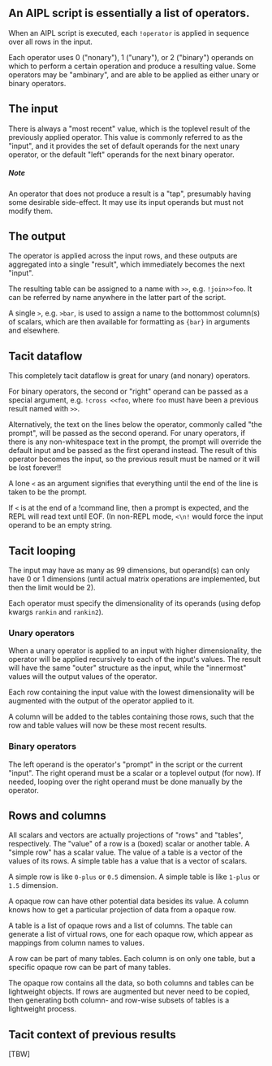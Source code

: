 
## An AIPL script is essentially a list of operators.

When an AIPL script is executed, each `!operator` is applied in sequence over all rows in the input.

Each operator uses 0 ("nonary"), 1 ("unary"), or 2 ("binary") operands on which to perform a certain operation and produce a resulting value.
Some operators may be "ambinary", and are able to be applied as either unary or binary operators.

## The input

There is always a "most recent" value, which is the toplevel result of the previously applied operator.
This value is commonly referred to as the "input", and it provides the set of default operands for the next unary operator, or the default "left" operands for the next binary operator.

##### Note
An operator that does not produce a result is a "tap", presumably having some desirable side-effect.  It may use its input operands but must not modify them.

## The output

The operator is applied across the input rows, and these outputs are aggregated into a single "result", which immediately becomes the next "input".

The resulting table can be assigned to a name with `>>`, e.g. `!join>>foo`. It can be referred by name anywhere in the latter part of the script.

A single `>`, e.g. `>bar`, is used to assign a name to the bottommost column(s) of scalars, which are then available for formatting as `{bar}` in arguments and elsewhere.

## Tacit dataflow

This completely tacit dataflow is great for unary (and nonary) operators.

For binary operators, the second or "right" operand can be passed as a special argument, e.g. `!cross <<foo`, where `foo` must have been a previous result named with `>>`.

Alternatively, the text on the lines below the operator, commonly called "the prompt", will be passed as the second operand.  For unary operators, if there is any non-whitespace text in the prompt, the prompt will override the default input and be passed as the first operand instead.  The result of this operator becomes the input, so the previous result must be named or it will be lost forever!!

A lone `<` as an argument signifies that everything until the end of the line is taken to be the prompt.

If `<` is at the end of a !command line, then a prompt is expected, and the REPL will read text until EOF.
(In non-REPL mode, `<\n!` would force the input operand to be an empty string.

## Tacit looping

The input may have as many as 99 dimensions, but operand(s) can only have 0 or 1 dimensions (until actual matrix operations are implemented, but then the limit would be 2).

Each operator must specify the dimensionality of its operands (using defop kwargs `rankin` and `rankin2`).

### Unary operators
When a unary operator is applied to an input with higher dimensionality, the operator will be applied recursively to each of the input's values.
The result will have the same "outer" structure as the input, while the "innermost" values will the output values of the operator.

Each row containing the input value with the lowest dimensionality will be augmented with the output of the operator applied to it.

A column will be added to the tables containing those rows, such that the row and table values will now be these most recent results.

### Binary operators

The left operand is the operator's "prompt" in the script or the current "input". The right operand must be a scalar or a toplevel output (for now).
If needed, looping over the right operand must be done manually by the operator.

## Rows and columns

All scalars and vectors are actually projections of "rows" and "tables", respectively.  The "value" of a row is a (boxed) scalar or another table.  A "simple row" has a scalar value.  The value of a table is a vector of the values of its rows.  A simple table has a value that is a vector of scalars.

A simple row is like `0-plus` or `0.5` dimension.  A simple table is like `1-plus` or `1.5` dimension.

A opaque row can have other potential data besides its value.
A column knows how to get a particular projection of data from a opaque row.

A table is a list of opaque rows and a list of columns.
The table can generate a list of virtual rows, one for each opaque row, which appear as mappings from column names to values.

A row can be part of many tables.
Each column is on only one table, but a specific opaque row can be part of many tables.

The opaque row contains all the data, so both columns and tables can be lightweight objects.
If rows are augmented but never need to be copied, then generating both column- and row-wise subsets of tables is a lightweight process.

## Tacit context of previous results

[TBW]
